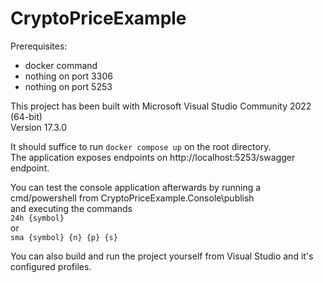 # CryptoPriceExample

Prerequisites:
- docker command
- nothing on port 3306
- nothing on port 5253

This project has been built with Microsoft Visual Studio Community 2022 (64-bit)  
Version 17.3.0

It should suffice to run `docker compose up` on the root directory.  
The application exposes endpoints on http://localhost:5253/swagger endpoint.  

You can test the console application afterwards by running a  
cmd/powershell from CryptoPriceExample.Console\publish  
and executing the commands  
`24h {symbol}`  
or  
`sma {symbol} {n} {p} {s}`  

You can also build and run the project yourself  from Visual Studio and it's configured profiles.